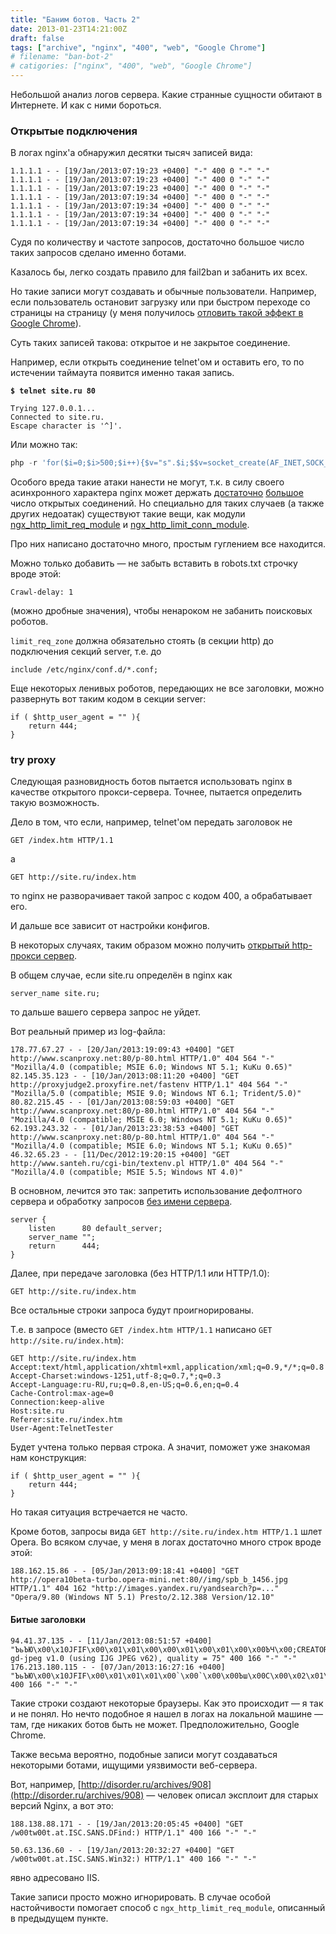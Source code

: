 ```yaml
---
title: "Баним ботов. Часть 2"
date: 2013-01-23T14:21:00Z
draft: false
tags: ["archive", "nginx", "400", "web", "Google Chrome"]
# filename: "ban-bot-2"
# catigories: ["nginx", "400", "web", "Google Chrome"]
---
```


Небольшой анализ логов сервера. Какие странные сущности обитают в Интернете. И как с ними бороться.

### Открытые подключения

В логах nginx'а обнаружил десятки тысяч записей вида:

```
1.1.1.1 - - [19/Jan/2013:07:19:23 +0400] "-" 400 0 "-" "-"
1.1.1.1 - - [19/Jan/2013:07:19:23 +0400] "-" 400 0 "-" "-"
1.1.1.1 - - [19/Jan/2013:07:19:23 +0400] "-" 400 0 "-" "-"
1.1.1.1 - - [19/Jan/2013:07:19:34 +0400] "-" 400 0 "-" "-"
1.1.1.1 - - [19/Jan/2013:07:19:34 +0400] "-" 400 0 "-" "-"
1.1.1.1 - - [19/Jan/2013:07:19:34 +0400] "-" 400 0 "-" "-"
1.1.1.1 - - [19/Jan/2013:07:19:34 +0400] "-" 400 0 "-" "-"
```

Судя по количеству и частоте запросов, достаточно большое число таких запросов сделано именно ботами.

Казалось бы, легко создать правило для fail2ban и забанить их всех.

Но такие записи могут создавать и обычные пользователи. Например, если пользователь остановит загрузку или при быстром переходе со страницы на страницу (у меня получилось [отловить такой эффект в Google Chrome](http://www.valmat.ru/2013/01/-400-0-.html)).

Суть таких записей такова: открытое и не закрытое соединение.

Например, если открыть соединение telnet'ом и оставить его, то по истечении таймаута появится именно такая запись.

**```$ telnet site.ru 80```**

```
Trying 127.0.0.1...
Connected to site.ru.
Escape character is '^]'.
```

Или можно так:

```php
php -r 'for($i=0;$i>500;$i++){$v="s".$i;$$v=socket_create(AF_INET,SOCK_STREAM,SOL_TCP);socket_connect($$v,"localhost", 80);}'
```

Особого вреда такие атаки нанести не могут, т.к. в силу своего асинхронного характера nginx может держать [достаточно](http://forum.nginx.org/read.php?21,129983,129986#msg-129986) [большое](http://nginx.org/ru/docs/ngx_core_module.html#worker_connections) число открытых соединений. Но специально для таких случаев (а также других недоатак) существуют такие вещи, как модули [ngx_http_limit_req_module](http://nginx.org/ru/docs/http/ngx_http_limit_req_module.html) и [ngx_http_limit_conn_module](http://nginx.org/ru/docs/http/ngx_http_limit_conn_module.html).

Про них написано достаточно много, простым гуглением все находится.

Можно только добавить — не забыть вставить в robots.txt строчку вроде этой:

```
Crawl-delay: 1
```

(можно дробные значения), чтобы ненароком не забанить поисковых роботов.

`limit_req_zone` должна обязательно стоять (в секции http) до подключения секций server, т.е. до

```
include /etc/nginx/conf.d/*.conf;
```

Еще некоторых ленивых роботов, передающих не все заголовки, можно развернуть вот таким кодом в секции server:

```nginx
if ( $http_user_agent = "" ){
    return 444;
}
```

### try proxy

Следующая разновидность ботов пытается использовать nginx в качестве открытого прокси-сервера. Точнее, пытается определить такую возможность.

Дело в том, что если, например, telnet'ом передать заголовок не

```
GET /index.htm HTTP/1.1
```

а

```
GET http://site.ru/index.htm
```

то nginx не разворачивает такой запрос с кодом 400, а обрабатывает его.

И дальше все зависит от настройки конфигов.

В некоторых случаях, таким образом можно получить [открытый http-прокси сервер](http://forum.nginx.org/read.php?21,226769,227097#msg-227097).

В общем случае, если site.ru определён в nginx как

```
server_name site.ru;
```

то дальше вашего сервера запрос не уйдет.

Вот реальный пример из log-файла:

```
178.77.67.27 - - [20/Jan/2013:19:09:43 +0400] "GET http://www.scanproxy.net:80/p-80.html HTTP/1.0" 404 564 "-" "Mozilla/4.0 (compatible; MSIE 6.0; Windows NT 5.1; KuKu 0.65)"
82.145.35.123 - - [10/Jan/2013:08:11:20 +0400] "GET http://proxyjudge2.proxyfire.net/fastenv HTTP/1.1" 404 564 "-" "Mozilla/5.0 (compatible; MSIE 9.0; Windows NT 6.1; Trident/5.0)"
80.82.215.45 - - [01/Jan/2013:08:59:03 +0400] "GET http://www.scanproxy.net:80/p-80.html HTTP/1.0" 404 564 "-" "Mozilla/4.0 (compatible; MSIE 6.0; Windows NT 5.1; KuKu 0.65)"
62.193.243.32 - - [01/Jan/2013:23:38:53 +0400] "GET http://www.scanproxy.net:80/p-80.html HTTP/1.0" 404 564 "-" "Mozilla/4.0 (compatible; MSIE 6.0; Windows NT 5.1; KuKu 0.65)"
46.32.65.23 - - [11/Dec/2012:19:20:15 +0400] "GET http://www.santeh.ru/cgi-bin/textenv.pl HTTP/1.0" 404 564 "-" "Mozilla/4.0 (compatible; MSIE 5.5; Windows NT 4.0)"
```

В основном, лечится это так: запретить использование дефолтного сервера и обработку запросов [без имени сервера](http://nginx.org/ru/docs/http/request_processing.html#how_to_prevent_undefined_server_names).

```
server {
    listen      80 default_server;
    server_name "";
    return      444;
}
```

Далее, при передаче заголовка (без HTTP/1.1 или HTTP/1.0):

```
GET http://site.ru/index.htm
```

Все остальные строки запроса будут проигнорированы.

Т.е. в запросе (вместо `GET /index.htm HTTP/1.1` написано `GET http://site.ru/index.htm`):

```
GET http://site.ru/index.htm
Accept:text/html,application/xhtml+xml,application/xml;q=0.9,*/*;q=0.8
Accept-Charset:windows-1251,utf-8;q=0.7,*;q=0.3
Accept-Language:ru-RU,ru;q=0.8,en-US;q=0.6,en;q=0.4
Cache-Control:max-age=0
Connection:keep-alive
Host:site.ru
Referer:site.ru/index.htm
User-Agent:TelnetTester
```

Будет учтена только первая строка. А значит, поможет уже знакомая нам конструкция:

```nginx
if ( $http_user_agent = "" ){
    return 444;
}
```

Но такая ситуация встречается не часто.

Кроме ботов, запросы вида `GET http://site.ru/index.htm HTTP/1.1` шлет Opera. Во всяком случае, у меня в логах достаточно много строк вроде этой:

```
188.162.15.86 - - [05/Jan/2013:09:18:41 +0400] "GET http://opera10beta-turbo.opera-mini.net:80//img/spb_b_1456.jpg HTTP/1.1" 404 162 "http://images.yandex.ru/yandsearch?p=..." "Opera/9.80 (Windows NT 5.1) Presto/2.12.388 Version/12.10"
```

#### Битые заголовки

```
94.41.37.135 - - [11/Jan/2013:08:51:57 +0400] "ЪьЪЮ\x00\x10JFIF\x00\x01\x01\x00\x00\x01\x00\x01\x00\x00ЪЧ\x00;CREATOR: gd-jpeg v1.0 (using IJG JPEG v62), quality = 75" 400 166 "-" "-"
176.213.180.115 - - [07/Jan/2013:16:27:16 +0400] "ЪьЪЮ\x00\x10JFIF\x00\x01\x01\x01\x00`\x00`\x00\x00Ъш\x00C\x00\x02\x01\x01\x02\x01\x01\x02\x02\x02\x02\x02\x02\x02\x02\x03\x05\x03\x03\x03\x03\x03\x06\x04\x04\x03\x05\x07\x06\x07\x07\x07\x06\x07\x07\x08\x09\x0B\x09\x08\x08" 400 166 "-" "-"
```

Такие строки создают некоторые браузеры. Как это происходит — я так и не понял. Но нечто подобное я нашел в логах на локальной машине — там, где никаких ботов быть не может. Предположительно, Google Chrome.

Также весьма вероятно, подобные записи могут создаваться некоторыми ботами, ищущими уязвимости веб-сервера.

Вот, например, [http://disorder.ru/archives/908](http://disorder.ru/archives/908) — человек описал эксплоит для старых версий Nginx, а вот это:

```
188.138.88.171 - - [19/Jan/2013:20:05:45 +0400] "GET /w00tw00t.at.ISC.SANS.DFind:) HTTP/1.1" 400 166 "-" "-"

50.63.136.60 - - [19/Jan/2013:20:32:27 +0400] "GET /w00tw00t.at.ISC.SANS.Win32:) HTTP/1.1" 400 166 "-" "-"
```

явно адресовано IIS.

Такие записи просто можно игнорировать. В случае особой настойчивости помогает способ с `ngx_http_limit_req_module`, описанный в предыдущем пункте.

